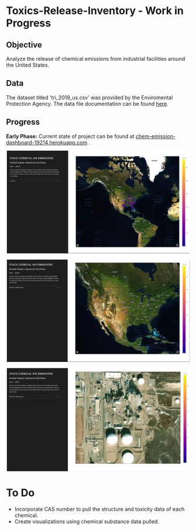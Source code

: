# Toxics-Release-Inventory - Work in Progress

## Objective 
 Analyze the release of chemical emissions from industrial facilities around the United States.

## Data
The dataset titled 'tri_2019_us.csv' was provided by the Enviromental Protection Agency. The data file documentation can be found [here](https://www.epa.gov/sites/production/files/2019-08/documents/basic_data_files_documentation_aug_2019_v2.pdf). 


## Progress
**Early Phase:**
Current state of project can be found at [chem-emission-dashboard-19214.herokuapp.com](https://chem-emission-dashboard-19214.herokuapp.com) . 

<p align="center" >
	<a href = 'https://chem-emission-dashboard-19214.herokuapp.com/'>
  	<img  src="img/1.PNG" width="500" />
	</a>
</p>

<!-- <p  align = "center" >
<img src="img/2.PNG" width="500">
</p>
 -->

<p align="center" >
	<a href = 'https://chem-emission-dashboard-19214.herokuapp.com/'>
  	<img  src="img/2.PNG" width="500" />
	</a>
</p>


<p align="center" >
	<a href = 'https://chem-emission-dashboard-19214.herokuapp.com/'>
  	<img  src="img/3.png" width="500" />
	</a>
</p>

# To Do
* Incorporate CAS number to pull the structure and toxicity data of each chemical.
* Create visualizations using chemical substance data pulled.